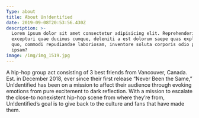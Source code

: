 ```yaml
---
Type: about
title: About Un!dentified
date: 2019-09-08T20:53:56.430Z
description: >-
  Lorem ipsum dolor sit amet consectetur adipisicing elit. Reprehenderit
  excepturi quae ducimus cumque, deleniti a est dolorum saepe quas explicabo
  quo, commodi repudiandae laboriosam, inventore soluta corporis odio possimus
  ipsam?
image: /img/img_1519.jpg
---
```

A hip-hop group act consisting of 3 best friends from Vancouver, Canada. Est. in December 2018, ever since their first release “Never Been the Same,” Un!dentified has been on a mission to affect their audience through evoking emotions from pure excitement to dark reflection. With a mission to escalate the close-to nonexistent hip-hop scene from where they’re from, Un!dentified’s goal is to give back to the culture and fans that have made them.
